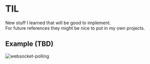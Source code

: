 # TIL

New stuff I learned that will be good to implement.  
For future references they might be nice to put in my own projects.

## Example (TBD)  

![websocket-polling](https://user-images.githubusercontent.com/104475739/235825644-689fe87a-2d50-473c-8fc7-a20a4edbd345.gif)
